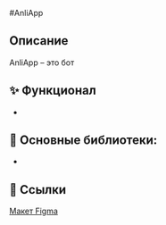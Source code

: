 #AnliApp
## Описание
AnliApp – это бот

## ✨ Функционал
- 

## 🤖 Основные библиотеки:
- 

## 📜 Ссылки
[Макет Figma](https://www.figma.com/board/6xIraNa2UpUmYKnfoO9egn/AnliApp_bot?node-id=0-1&t=pYLEN8CbGO6X6gfL-1)
